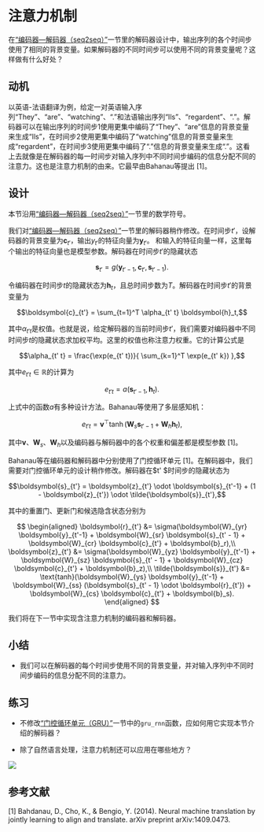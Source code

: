 # 注意力机制

在[“编码器—解码器（seq2seq）”](seq2seq.md)一节里的解码器设计中，输出序列的各个时间步使用了相同的背景变量。如果解码器的不同时间步可以使用不同的背景变量呢？这样做有什么好处？


## 动机

以英语-法语翻译为例，给定一对英语输入序列“They”、“are”、“watching”、“.”和法语输出序列“Ils”、“regardent”、“.”。解码器可以在输出序列的时间步1使用更集中编码了“They”、“are”信息的背景变量来生成“Ils”，在时间步2使用更集中编码了“watching”信息的背景变量来生成“regardent”，在时间步3使用更集中编码了“.”信息的背景变量来生成“.”。这看上去就像是在解码器的每一时间步对输入序列中不同时间步编码的信息分配不同的注意力。这也是注意力机制的由来。它最早由Bahanau等提出 [1]。


## 设计

本节沿用[“编码器—解码器（seq2seq）”](seq2seq.md)一节里的数学符号。

我们对[“编码器—解码器（seq2seq）”](seq2seq.md)一节里的解码器稍作修改。在时间步$t'$，设解码器的背景变量为$\boldsymbol{c}_{t'}$，输出$y_{t'}$的特征向量为$\boldsymbol{y}_{t'}$。
和输入的特征向量一样，这里每个输出的特征向量也是模型参数。解码器在时间步$t'$的隐藏状态

$$\boldsymbol{s}_{t'} = g(\boldsymbol{y}_{t'-1}, \boldsymbol{c}_{t'}, \boldsymbol{s}_{t'-1}).$$


令编码器在时间步$t$的隐藏状态为$\boldsymbol{h}_t$，且总时间步数为$T$。解码器在时间步$t'$的背景变量为

$$\boldsymbol{c}_{t'} = \sum_{t=1}^T \alpha_{t' t} \boldsymbol{h}_t,$$

其中$\alpha_{t' t}$是权值。也就是说，给定解码器的当前时间步$t'$，我们需要对编码器中不同时间步$t$的隐藏状态求加权平均。这里的权值也称注意力权重。它的计算公式是

$$\alpha_{t' t} = \frac{\exp(e_{t' t})}{ \sum_{k=1}^T \exp(e_{t' k}) },$$

其中$e_{t' t} \in \mathbb{R}$的计算为

$$e_{t' t} = a(\boldsymbol{s}_{t' - 1}, \boldsymbol{h}_t).$$

上式中的函数$a$有多种设计方法。Bahanau等使用了多层感知机：

$$e_{t' t} = \boldsymbol{v}^\top \tanh(\boldsymbol{W}_s \boldsymbol{s}_{t' - 1} + \boldsymbol{W}_h \boldsymbol{h}_t),$$

其中$\boldsymbol{v}$、$\boldsymbol{W}_s$、$\boldsymbol{W}_h$以及编码器与解码器中的各个权重和偏差都是模型参数 [1]。

Bahanau等在编码器和解码器中分别使用了门控循环单元 [1]。在解码器中，我们需要对门控循环单元的设计稍作修改。解码器在$t' $时间步的隐藏状态为

$$\boldsymbol{s}_{t'} = \boldsymbol{z}_{t'} \odot \boldsymbol{s}_{t'-1}  + (1 - \boldsymbol{z}_{t'}) \odot \tilde{\boldsymbol{s}}_{t'},$$

其中的重置门、更新门和候选隐含状态分别为


$$
\begin{aligned}
\boldsymbol{r}_{t'} &= \sigma(\boldsymbol{W}_{yr} \boldsymbol{y}_{t'-1} + \boldsymbol{W}_{sr} \boldsymbol{s}_{t' - 1} + \boldsymbol{W}_{cr} \boldsymbol{c}_{t'} + \boldsymbol{b}_r),\\
\boldsymbol{z}_{t'} &= \sigma(\boldsymbol{W}_{yz} \boldsymbol{y}_{t'-1} + \boldsymbol{W}_{sz} \boldsymbol{s}_{t' - 1} + \boldsymbol{W}_{cz} \boldsymbol{c}_{t'} + \boldsymbol{b}_z),\\
\tilde{\boldsymbol{s}}_{t'} &= \text{tanh}(\boldsymbol{W}_{ys} \boldsymbol{y}_{t'-1} + \boldsymbol{W}_{ss} (\boldsymbol{s}_{t' - 1} \odot \boldsymbol{r}_{t'}) + \boldsymbol{W}_{cs} \boldsymbol{c}_{t'} + \boldsymbol{b}_s).
\end{aligned}
$$


我们将在下一节中实现含注意力机制的编码器和解码器。


## 小结

* 我们可以在解码器的每个时间步使用不同的背景变量，并对输入序列中不同时间步编码的信息分配不同的注意力。

## 练习

* 不修改[“门控循环单元（GRU）”](../chapter_recurrent-neural-networks/gru.md)一节中的`gru_rnn`函数，应如何用它实现本节介绍的解码器？

* 除了自然语言处理，注意力机制还可以应用在哪些地方？



![](../img/qr_attention.svg)


## 参考文献

[1] Bahdanau, D., Cho, K., & Bengio, Y. (2014). Neural machine translation by jointly learning to align and translate. arXiv preprint arXiv:1409.0473.
